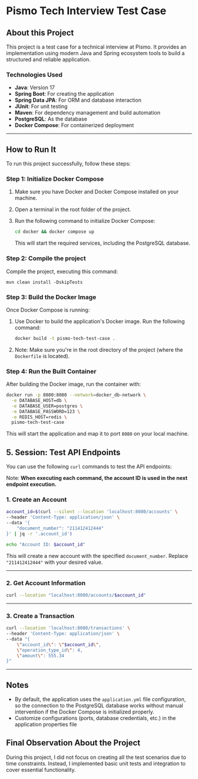 # **Pismo Tech Interview Test Case**

## **About this Project**

This project is a test case for a technical interview at Pismo. It provides an implementation using modern Java and Spring ecosystem tools to build a structured and reliable application.

### **Technologies Used**
- **Java**: Version 17
- **Spring Boot**: For creating the application
- **Spring Data JPA**: For ORM and database interaction
- **JUnit**: For unit testing
- **Maven**: For dependency management and build automation
- **PostgreSQL**: As the database
- **Docker Compose**: For containerized deployment

---

## **How to Run It**

To run this project successfully, follow these steps:

### **Step 1: Initialize Docker Compose**
1. Make sure you have Docker and Docker Compose installed on your machine.
2. Open a terminal in the root folder of the project.
3. Run the following command to initialize Docker Compose:

   ```bash
   cd docker && docker compose up
   ```

   This will start the required services, including the PostgreSQL database.

### **Step 2: Compile the project**
Compile the project, executing this command:

``
  mvn clean install -DskipTests
``
### **Step 3: Build the Docker Image**
Once Docker Compose is running:

1. Use Docker to build the application's Docker image. Run the following command:

   ```bash
   docker build -t pismo-tech-test-case .
   ```

2. Note: Make sure you're in the root directory of the project (where the `Dockerfile` is located).

### **Step 4: Run the Built Container**

After building the Docker image, run the container with:

```bash
docker run -p 8080:8080 --network=docker_db-network \
  -e DATABASE_HOST=db \
  -e DATABASE_USER=postgres \
  -e DATABASE_PASSWORD=123 \
  -e REDIS_HOST=redis \
  pismo-tech-test-case
```

This will start the application and map it to port `8080` on your local machine.

## 5. Session: Test API Endpoints

You can use the following `curl` commands to test the API endpoints:

Note: **When executing each command, the account ID is used in the next endpoint execution.**
### 1. Create an Account
```bash
account_id=$(curl --silent --location 'localhost:8080/accounts' \
--header 'Content-Type: application/json' \
--data '{
    "document_number": "211412412444"
}' | jq -r '.account_id')

echo "Account ID: $account_id"
```
This will create a new account with the specified `document_number`. Replace `"211412412444"` with your desired value.

---

### 2. Get Account Information
```bash
curl --location "localhost:8080/accounts/$account_id"
```
---

### 3. Create a Transaction
```bash
curl --location 'localhost:8080/transactions' \
--header 'Content-Type: application/json' \
--data "{
    \"account_id\": \"$account_id\",
    \"operation_type_id\": 4,
    \"amount\": 555.34
}"
```
---

## Notes

- By default, the application uses the `application.yml` file configuration, so the connection to the PostgreSQL database works without manual intervention if the Docker Compose is initialized properly.
- Customize configurations (ports, database credentials, etc.) in the application properties file

## Final Observation About the Project

During this project, I did not focus on creating all the test scenarios due to time constraints. Instead, I implemented basic unit tests and integration to cover essential functionality.
